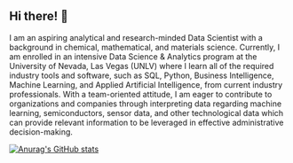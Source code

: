 ## Hi there! 👋 

I am an aspiring analytical and research-minded Data Scientist with a background in chemical, mathematical, and materials science. Currently, I am enrolled in an 
intensive Data Science & Analytics program at the University of Nevada, Las Vegas (UNLV) where I learn all of the required industry tools and software, such as SQL, 
Python, Business Intelligence, Machine Learning, and Applied Artificial Intelligence, from current industry professionals. With a team-oriented attitude, I am eager to 
contribute to organizations and companies through interpreting data regarding machine learning, semiconductors, sensor data, and other technological data which can 
provide relevant information to be leveraged in effective administrative decision-making.

[![Anurag's GitHub stats](https://github-readme-stats.vercel.app/api?username=collinbashore)](https://github.com/anuraghazra/github-readme-stats)
